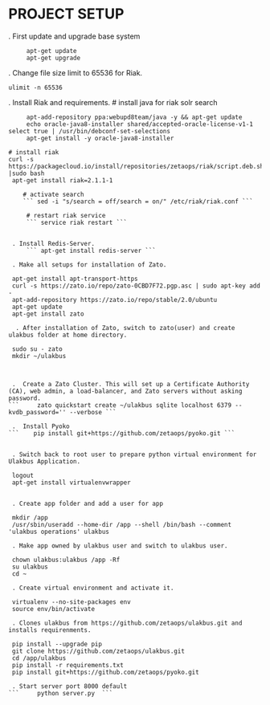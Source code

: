 PROJECT SETUP
=============

 . First update and upgrade base system
``` 
     apt-get update
     apt-get upgrade
```     
 . Change file size limit to 65536 for Riak.
 
    ulimit -n 65536
     
 . Install Riak and requirements. 
     # install java for riak solr search
```
     apt-add-repository ppa:webupd8team/java -y && apt-get update
     echo oracle-java8-installer shared/accepted-oracle-license-v1-1 select true | /usr/bin/debconf-set-selections
     apt-get install -y oracle-java8-installer
```
    # install riak
    curl -s https://packagecloud.io/install/repositories/zetaops/riak/script.deb.sh |sudo bash
     apt-get install riak=2.1.1-1
```
    # activate search
    ``` sed -i "s/search = off/search = on/" /etc/riak/riak.conf ```
     
     # restart riak service
     ``` service riak restart ```
     
          
 . Install Redis-Server.
     ``` apt-get install redis-server ```
     
 . Make all setups for installation of Zato.
```
     apt-get install apt-transport-https
     curl -s https://zato.io/repo/zato-0CBD7F72.pgp.asc | sudo apt-key add -
     apt-add-repository https://zato.io/repo/stable/2.0/ubuntu
     apt-get update
     apt-get install zato
```     
  . After installation of Zato, switch to zato(user) and create ulakbus folder at home directory.
```
     sudo su - zato
     mkdir ~/ulakbus
```     
     
     
 .  Create a Zato Cluster. This will set up a Certificate Authority (CA), web admin, a load-balancer, and Zato servers without asking password.
```     zato quickstart create ~/ulakbus sqlite localhost 6379 --kvdb_password='' --verbose ```
 
 .  Install Pyoko
```    pip install git+https://github.com/zetaops/pyoko.git ```
    

 . Switch back to root user to prepare python virtual environment for Ulakbus Application.
```
     logout
     apt-get install virtualenvwrapper
```     
 
 . Create app folder and add a user for app
```
     mkdir /app
     /usr/sbin/useradd --home-dir /app --shell /bin/bash --comment 'ulakbus operations' ulakbus
```
 . Make app owned by ulakbus user and switch to ulakbus user.
```
     chown ulakbus:ulakbus /app -Rf
     su ulakbus
     cd ~
``` 
 . Create virtual environment and activate it.
```  
     virtualenv --no-site-packages env
     source env/bin/activate
``` 
 . Clones ulakbus from https://github.com/zetaops/ulakbus.git and installs requirenments.
```  
     pip install --upgrade pip
     git clone https://github.com/zetaops/ulakbus.git
     cd /app/ulakbus
     pip install -r requirements.txt
     pip install git+https://github.com/zetaops/pyoko.git
``` 
 . Start server port 8000 default
```     python server.py  ```

